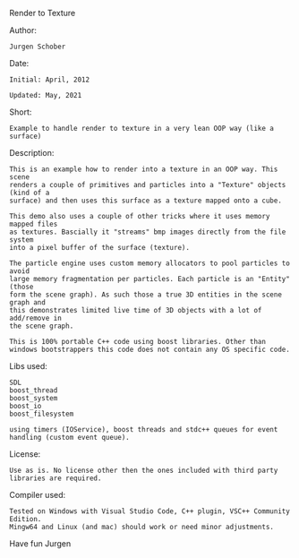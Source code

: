 Render to Texture

Author:

	Jurgen Schober
	
Date:
   
	Initial: April, 2012

    Updated: May, 2021
	
Short:
  
	Example to handle render to texture in a very lean OOP way (like a surface)

Description:

	This is an example how to render into a texture in an OOP way. This scene 
    renders a couple of primitives and particles into a "Texture" objects (kind of a 
    surface) and then uses this surface as a texture mapped onto a cube. 

    This demo also uses a couple of other tricks where it uses memory mapped files 
    as textures. Bascially it "streams" bmp images directly from the file system 
    into a pixel buffer of the surface (texture).

    The particle engine uses custom memory allocators to pool particles to avoid 
    large memory fragmentation per particles. Each particle is an "Entity" (those 
    form the scene graph). As such those a true 3D entities in the scene graph and 
    this demonstrates limited live time of 3D objects with a lot of add/remove in 
    the scene graph.

	This is 100% portable C++ code using boost libraries. Other than windows bootstrappers this code does not contain any OS specific code.

Libs used:

    SDL
	boost_thread
	boost_system
	boost_io
    boost_filesystem

	using timers (IOService), boost threads and stdc++ queues for event handling (custom event queue).

License:

	Use as is. No license other then the ones included with third party libraries are required.

Compiler used:

	Tested on Windows with Visual Studio Code, C++ plugin, VSC++ Community Edition.
    Mingw64 and Linux (and mac) should work or need minor adjustments.

Have fun
Jurgen
